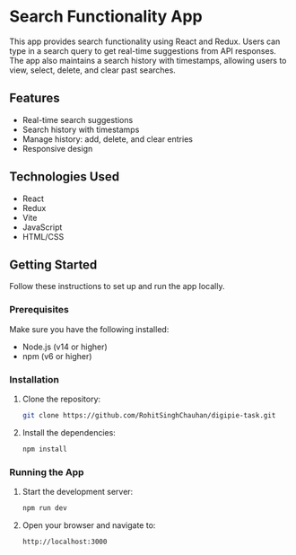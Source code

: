 # Search Functionality App

This app provides search functionality using React and Redux. Users can type in a search query to get real-time suggestions from API responses. The app also maintains a search history with timestamps, allowing users to view, select, delete, and clear past searches.

## Features

- Real-time search suggestions
- Search history with timestamps
- Manage history: add, delete, and clear entries
- Responsive design

## Technologies Used

- React
- Redux
- Vite
- JavaScript
- HTML/CSS

## Getting Started

Follow these instructions to set up and run the app locally.

### Prerequisites

Make sure you have the following installed:

- Node.js (v14 or higher)
- npm (v6 or higher)

### Installation

1. Clone the repository:
    ```bash
    git clone https://github.com/RohitSinghChauhan/digipie-task.git
    ```

2. Install the dependencies:
    ```bash
    npm install
    ```

### Running the App

1. Start the development server:
    ```bash
    npm run dev
    ```

2. Open your browser and navigate to:
    ```
    http://localhost:3000
    ```
